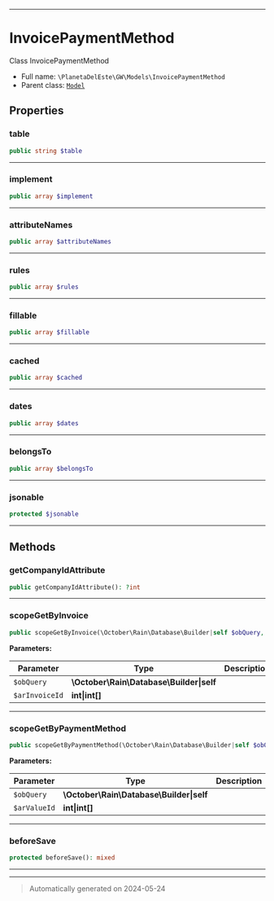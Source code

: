 ***

# InvoicePaymentMethod

Class InvoicePaymentMethod



* Full name: `\PlanetaDelEste\GW\Models\InvoicePaymentMethod`
* Parent class: [`Model`](../../../Model.md)



## Properties


### table



```php
public string $table
```






***

### implement



```php
public array $implement
```






***

### attributeNames



```php
public array $attributeNames
```






***

### rules



```php
public array $rules
```






***

### fillable



```php
public array $fillable
```






***

### cached



```php
public array $cached
```






***

### dates



```php
public array $dates
```






***

### belongsTo



```php
public array $belongsTo
```






***

### jsonable



```php
protected $jsonable
```






***

## Methods


### getCompanyIdAttribute



```php
public getCompanyIdAttribute(): ?int
```












***

### scopeGetByInvoice



```php
public scopeGetByInvoice(\October\Rain\Database\Builder|self $obQuery, int|int[] $arInvoiceId): \October\Rain\Database\Builder|\October\Rain\Database\QueryBuilder
```








**Parameters:**

| Parameter | Type | Description |
|-----------|------|-------------|
| `$obQuery` | **\October\Rain\Database\Builder&#124;self** |  |
| `$arInvoiceId` | **int&#124;int[]** |  |





***

### scopeGetByPaymentMethod



```php
public scopeGetByPaymentMethod(\October\Rain\Database\Builder|self $obQuery, int|int[] $arValueId): \October\Rain\Database\Builder|\October\Rain\Database\QueryBuilder
```








**Parameters:**

| Parameter | Type | Description |
|-----------|------|-------------|
| `$obQuery` | **\October\Rain\Database\Builder&#124;self** |  |
| `$arValueId` | **int&#124;int[]** |  |





***

### beforeSave



```php
protected beforeSave(): mixed
```












***


***
> Automatically generated on 2024-05-24
